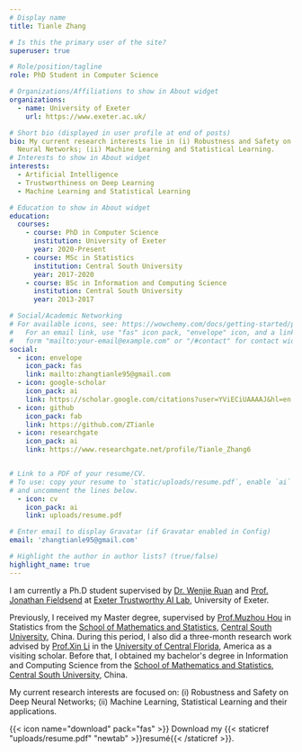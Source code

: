 ```yaml
---
# Display name
title: Tianle Zhang

# Is this the primary user of the site?
superuser: true

# Role/position/tagline
role: PhD Student in Computer Science

# Organizations/Affiliations to show in About widget
organizations:
  - name: University of Exeter
    url: https://www.exeter.ac.uk/

# Short bio (displayed in user profile at end of posts)
bio: My current research interests lie in (i) Robustness and Safety on Deep
  Neural Networks; (ii) Machine Learning and Statistical Learning.
# Interests to show in About widget
interests:
  - Artificial Intelligence
  - Trustworthiness on Deep Learning
  - Machine Learning and Statistical Learning

# Education to show in About widget
education:
  courses:
    - course: PhD in Computer Science
      institution: University of Exeter
      year: 2020-Present
    - course: MSc in Statistics
      institution: Central South University
      year: 2017-2020
    - course: BSc in Information and Computing Science
      institution: Central South University
      year: 2013-2017

# Social/Academic Networking
# For available icons, see: https://wowchemy.com/docs/getting-started/page-builder/#icons
#   For an email link, use "fas" icon pack, "envelope" icon, and a link in the
#   form "mailto:your-email@example.com" or "/#contact" for contact widget.
social:
  - icon: envelope
    icon_pack: fas
    link: mailto:zhangtianle95@gmail.com
  - icon: google-scholar
    icon_pack: ai
    link: https://scholar.google.com/citations?user=YViECiUAAAAJ&hl=en
  - icon: github
    icon_pack: fab
    link: https://github.com/ZTianle
  - icon: researchgate
    icon_pack: ai
    link: https://www.researchgate.net/profile/Tianle_Zhang6


# Link to a PDF of your resume/CV.
# To use: copy your resume to `static/uploads/resume.pdf`, enable `ai` icons in `params.toml`,
# and uncomment the lines below.
  - icon: cv
    icon_pack: ai
    link: uploads/resume.pdf

# Enter email to display Gravatar (if Gravatar enabled in Config)
email: 'zhangtianle95@gmail.com'

# Highlight the author in author lists? (true/false)
highlight_name: true
---
```


I am currently a Ph.D student supervised by <a href="http://wenjieruan.com/">Dr. Wenjie Ruan</a>  and <a href="http://emps.exeter.ac.uk/computer-science/staff/jefields">Prof. Jonathan Fieldsend</a> at <a href="https://trustai.uk/"> Exeter Trustworthy AI Lab</a>, University of Exeter. 

Previously, I received my Master degree, supervised by <a href="https://faculty.csu.edu.cn/houmuzhou/en/index.htm">Prof.Muzhou Hou</a> in Statistics from the <a href="https://math.csu.edu.cn/"> School of Mathematics and Statistics</a>, <a href="http://en.csu.edu.cn/">Central South University</a>, China. During this period, I also did a three-month research work advised by <a href="https://sciences.ucf.edu/math/xli/">Prof.Xin Li</a> in the <a href="ucf.edu"> University of Central Florida</a>, America as a visiting scholar. Before that, I obtained my bachelor's degree in Information and Computing Science from the <a href="https://math.csu.edu.cn/"> School of Mathematics and Statistics</a>, <a href="http://en.csu.edu.cn/">Central South University</a>, China.

My current research interests are focused on: (i) Robustness and Safety on Deep Neural Networks; (ii) Machine Learning, Statistical Learning and their applications.

{{< icon name="download" pack="fas" >}} Download my {{< staticref "uploads/resume.pdf" "newtab" >}}resumé{{< /staticref >}}.
